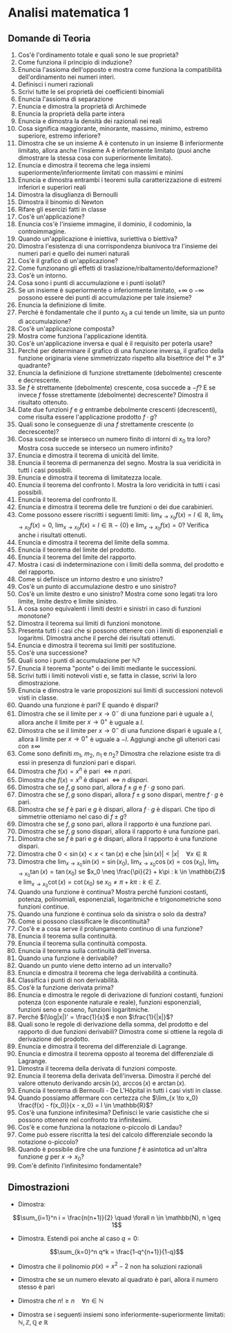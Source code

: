 # Analisi matematica 1

## Domande di Teoria

1. Cos'è l'ordinamento totale e quali sono le sue proprietà?
2. Come funziona il principio di induzione?
3. Enuncia l'assioma dell'opposto e mostra come funziona la compatibilità dell'ordinamento nei numeri interi.
4. Definisci i numeri razionali
5. Scrivi tutte le sei proprietà dei coefficienti binomiali
6. Enuncia l'assioma di separazione
7. Enuncia e dimostra la proprietà di Archimede
8. Enuncia la proprietà della parte intera
9. Enuncia e dimostra la densità dei razionali nei reali
10. Cosa significa maggiorante, minorante, massimo, minimo, estremo superiore, estremo inferiore?
11. Dimostra che se un insieme A è contenuto in un insieme B inferiormente limitato, allora anche l'insieme A è inferiomente limitato (puoi anche dimostrare la stessa cosa con superiormente limitato).
12. Enuncia e dimostra il teorema che lega insiemi superiormente/inferiormente limitati con massimi e minimi
13. Enuncia e dimostra entrambi i teoremi sulla caratterizzazione di estremi inferiori e superiori reali
14. Dimostra la disuglianza di Bernoulli
15. Dimostra il binomio di Newton
16. Rifare gli esercizi fatti in classe
17. Cos'è un'applicazione?
18. Enuncia cos'è l'insieme immagine, il dominio, il codominio, la controimmagine.
19. Quando un'applicazione è iniettiva, suriettiva o biettiva?
20. Dimostra l'esistenza di una corrispondenza biunivoca tra l'insieme dei numeri pari e quello dei numeri naturali
21. Cos'è il grafico di un'applicazione?
22. Come funzionano gli effetti di traslazione/ribaltamento/deformazione?
23. Cos'è un intorno.
24. Cosa sono i punti di accumulazione e i punti isolati?
25. Se un insieme è superiormente o inferiormente limitato, $+ \infty$ o $- \infty$ possono essere dei punti di accumulazione per tale insieme?
26. Enuncia la definizione di limite.
27. Perché è fondamentale che il punto $x_0$ a cui tende un limite, sia un punto di accumulazione?
28. Cos'è un'applicazione composta?
29. Mostra come funziona l'applicazione identità.
30. Cos'è un'applicazione inversa e qual è il requisito per poterla usare?
31. Perché per determinare il grafico di una funzione inversa, il grafico della funzione originaria viene simmetrizzato rispetto alla bisettrice del 1° e 3° quadrante?
32. Enuncia la definizione di funzione strettamente (debolmente) crescente e decrescente.
33. Se $f$ è strettamente (debolmente) crescente, cosa succede a $-f$? E se invece $f$ fosse strettamente (debolmente) decrescente? Dimostra il risultato ottenuto.
34. Date due funzioni $f$ e $g$ entrambe debolmente crescenti (decrescenti), come risulta essere l'applicazione prodotto $f \cdot g$?
35. Quali sono le conseguenze di una $f$ strettamente crescente (o decrescente)?
36. Cosa succede se interseco un numero finito di intorni di $x_0$ tra loro? Mostra cosa succede se interseco un numero infinito?
37. Enuncia e dimostra il teorema di unicità del limite.
38. Enuncia il teorema di permanenza del segno. Mostra la sua veridicità in tutti i casi possibili.
39. Enuncia e dimostra il teorema di limitatezza locale.
40. Enuncia il teorema del confronto I. Mostra la loro veridicità in tutti i casi possibili.
41. Enuncia il teorema del confronto II.
42. Enuncia e dimostra il teorema delle tre funzioni o dei due carabinieri.
43. Come possono essere riscritti i seguenti limiti: $\lim_{x \to x_0} f(x) = l \in \mathbb{R}$, $\lim_{x \to x_0} f(x) = 0$, $\lim_{x \to x_0} f(x) = l \in \mathbb{R} - \{0\}$ e $\lim_{x \to x_0} f(x) = 0$? Verifica anche i risultati ottenuti.
44. Enuncia e dimostra il teorema del limite della somma.
45. Enuncia il teorema del limite del prodotto.
46. Enuncia il teorema del limite del rapporto.
47. Mostra i casi di indeterminazione con i limiti della somma, del prodotto e del rapporto.
48. Come si definisce un intorno destro e uno sinistro?
49. Cos'è un punto di accumulazione destro e uno sinistro?
50. Cos'è un limite destro e uno sinistro? Mostra come sono legati tra loro limite, limite destro e limite sinistro.
51. A cosa sono equivalenti i limiti destri e sinistri in caso di funzioni monotone?
52. Dimostra il teorema sui limiti di funzioni monotone.
53. Presenta tutti i casi che si possono ottenere con i limiti di esponenziali e logaritmi. Dimostra anche il perché dei risultati ottenuti.
54. Enuncia e dimostra il teorema sui limiti per sostituzione.
55. Cos'è una successione?
56. Quali sono i punti di accumulazione per $\mathbb{N}$?
57. Enuncia il teorema "ponte" o dei limiti mediante le successioni.
58. Scrivi tutti i limiti notevoli visti e, se fatta in classe, scrivi la loro dimostrazione.
59. Enuncia e dimostra le varie proposizioni sui limiti di successioni notevoli visti in classe.
60. Quando una funzione è pari? E quando è dispari?
61. Dimostra che se il limite per $x \to 0^-$ di una funzione pari è uguale a $l$, allora anche il limite per $x \to 0^+$ è uguale a $l$.
62. Dimostra che se il limite per $x \to 0^-$ di una funzione dispari è uguale a $l$, allora il limite per $x \to 0^+$ è uguale a $-l$. Aggiungi anche gli ulteriori casi con $\pm \infty$
63. Come sono definiti $m_1$, $m_2$, $n_1$ e $n_2$? Dimostra che relazione esiste tra di essi in presenza di funzioni pari e dispari.
64. Dimostra che $f(x) = x^n$ è pari $\iff n \ pari$.
65. Dimostra che $f(x) = x^n$ è dispari $\iff n \ dispari$.
66. Dimostra che se $f, g$ sono pari, allora $f \pm g$ e $f \cdot g$ sono pari.
67. Dimostra che se $f, g$ sono dispari, allora $f \pm g$ sono dispari, mentre $f \cdot g$ è pari.
68. Dimostra che se $f$ è pari e $g$ è dispari, allora $f \cdot g$ è dispari. Che tipo di simmetrie otteniamo nel caso di $f \pm g$?
69. Dimostra che se $f, g$ sono pari, allora il rapporto è una funzione pari.
70. Dimostra che se $f, g$ sono dispari, allora il rapporto è una funzione pari.
71. Dimostra che se $f$ è pari e $g$ è dispari, allora il rapporto è una funzione dispari.
72. Dimostra che $0 < \sin(x) < x < \tan(x)$ e che $|\sin(x)| < |x| \quad \forall x \in \mathbb{R}$
73. Dimostra che $\lim_{x \to x_0} \sin(x) = \sin(x_0)$, $\lim_{x \to x_0} \cos(x) = \cos(x_0)$, $\lim_{x \to x_0} \tan(x) = \tan(x_0)$ se $x_0 \neq \frac{\pi}{2} + k\pi : k \in \mathbb{Z}$ e $\lim_{x \to x_0} \cot(x) = \cot(x_0)$ se $x_0 \neq \pi + k\pi : k \in \mathbb{Z}$.
74. Quando una funzione è continua? Mostra perché funzioni costanti, potenza, polinomiali, esponenziali, logaritmiche e trigonometriche sono funzioni continue.
75. Quando una funzione è continua solo da sinistra o solo da destra?
76. Come si possono classificare le discontinuità?
77. Cos'è e a cosa serve il prolungamento continuo di una funzione?
78. Enuncia il teorema sulla continuità.
79. Enuncia il teorema sulla continuità composta.
80. Enuncia il teorema sulla continuità dell'inversa.
81. Quando una funzione è derivabile?
82. Quando un punto viene detto interno ad un intervallo?
83. Enuncia e dimostra il teorema che lega derivabilità a continuità.
84. Classifica i punti di non derivabilità.
85. Cos'è la funzione derivata prima?
86. Enuncia e dimostra le regole di derivazione di funzioni costanti, funzioni potenza (con esponente naturale e reale), funzioni esponenziali, funzioni seno e coseno, funzioni logaritmiche.
87. Perché $(\log|x|)' = \frac{1}{x}$ e non $\frac{1}{|x|}$?
88. Quali sono le regole di derivazione della somma, del prodotto e del rapporto di due funzioni derivabili? Dimostra come si ottiene la regola di derivazione del prodotto.
89. Enuncia e dimostra il teorema del differenziale di Lagrange.
90. Enuncia e dimostra il teorema opposto al teorema del differenziale di Lagrange.
91. Dimostra il teorema della derivata di funzioni composte.
92. Enuncia il teorema della derivata dell'inversa. Dimostra il perché del valore ottenuto derivando $\arcsin(x)$, $\arccos(x)$ e $\arctan(x)$.
93. Enuncia il teorema di Bernoulli - De L'Hôpital in tutti i casi visti in classe.
94. Quando possiamo affermare con certezza che $\lim_{x \to x_0} \frac{f(x) - f(x_0)}{x - x_0} = l \in \mathbb{R}$?
95. Cos'è una funzione infinitesima? Definisci le varie casistiche che si possono ottenere nel confronto tra infinitesimi.
96. Cos'è e come funziona la notazione o-piccolo di Landau?
97. Come può essere riscritta la tesi del calcolo differenziale secondo la notazione o-piccolo?
98. Quando è possibile dire che una funzione $f$ è asintotica ad un'altra funzione $g$ per $x \to x_0$?
99. Com'è definito l'infinitesimo fondamentale?

## Dimostrazioni

- Dimostra:

$$\sum_{i=1}^n i = \frac{n(n+1)}{2} \quad \forall n \in \mathbb{N}, n \geq 1$$

- Dimostra. Estendi poi anche al caso $q = 0$:

$$\sum_{k=0}^n q^k = \frac{1-q^{n+1}}{1-q}$$

- Dimostra che il polinomio $p(x) = x^2 - 2$ non ha soluzioni razionali

- Dimostra che se un numero elevato al quadrato è pari, allora il numero stesso è pari

- Dimostra che $n! \geq n \quad \forall n \in \mathbb{N}$

- Dimostra se i seguenti insiemi sono inferiormente-superiormente limitati: $\mathbb{N}, \mathbb{Z}, \mathbb{Q} \ e \ \mathbb{R}$
